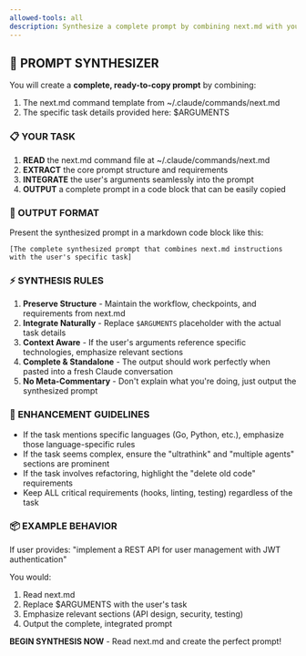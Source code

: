 ```yaml
---
allowed-tools: all
description: Synthesize a complete prompt by combining next.md with your arguments
---
```


## 🎯 PROMPT SYNTHESIZER

You will create a **complete, ready-to-copy prompt** by combining:
1. The next.md command template from ~/.claude/commands/next.md
2. The specific task details provided here: $ARGUMENTS

### 📋 YOUR TASK

1. **READ** the next.md command file at ~/.claude/commands/next.md
2. **EXTRACT** the core prompt structure and requirements
3. **INTEGRATE** the user's arguments seamlessly into the prompt
4. **OUTPUT** a complete prompt in a code block that can be easily copied

### 🎨 OUTPUT FORMAT

Present the synthesized prompt in a markdown code block like this:

```
[The complete synthesized prompt that combines next.md instructions with the user's specific task]
```

### ⚡ SYNTHESIS RULES

1. **Preserve Structure** - Maintain the workflow, checkpoints, and requirements from next.md
2. **Integrate Naturally** - Replace `$ARGUMENTS` placeholder with the actual task details
3. **Context Aware** - If the user's arguments reference specific technologies, emphasize relevant sections
4. **Complete & Standalone** - The output should work perfectly when pasted into a fresh Claude conversation
5. **No Meta-Commentary** - Don't explain what you're doing, just output the synthesized prompt

### 🔧 ENHANCEMENT GUIDELINES

- If the task mentions specific languages (Go, Python, etc.), emphasize those language-specific rules
- If the task seems complex, ensure the "ultrathink" and "multiple agents" sections are prominent
- If the task involves refactoring, highlight the "delete old code" requirements
- Keep ALL critical requirements (hooks, linting, testing) regardless of the task

### 📦 EXAMPLE BEHAVIOR

If user provides: "implement a REST API for user management with JWT authentication"

You would:
1. Read next.md
2. Replace $ARGUMENTS with the user's task
3. Emphasize relevant sections (API design, security, testing)
4. Output the complete, integrated prompt

**BEGIN SYNTHESIS NOW** - Read next.md and create the perfect prompt!
